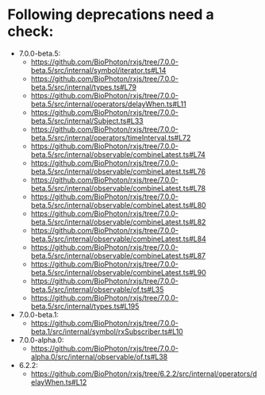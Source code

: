 <!-- ruid-groups

- 7.0.0-beta.5:
  - https://github.com/BioPhoton/rxjs/tree/7.0.0-beta.5/src/internal/symbol/iterator.ts#L14
  - https://github.com/BioPhoton/rxjs/tree/7.0.0-beta.5/src/internal/types.ts#L79
  - https://github.com/BioPhoton/rxjs/tree/7.0.0-beta.5/src/internal/operators/delayWhen.ts#L11
  - https://github.com/BioPhoton/rxjs/tree/7.0.0-beta.5/src/internal/Subject.ts#L33
  - https://github.com/BioPhoton/rxjs/tree/7.0.0-beta.5/src/internal/operators/timeInterval.ts#L72
  - https://github.com/BioPhoton/rxjs/tree/7.0.0-beta.5/src/internal/observable/combineLatest.ts#L74
  - https://github.com/BioPhoton/rxjs/tree/7.0.0-beta.5/src/internal/observable/combineLatest.ts#L76
  - https://github.com/BioPhoton/rxjs/tree/7.0.0-beta.5/src/internal/observable/combineLatest.ts#L78
  - https://github.com/BioPhoton/rxjs/tree/7.0.0-beta.5/src/internal/observable/combineLatest.ts#L80
  - https://github.com/BioPhoton/rxjs/tree/7.0.0-beta.5/src/internal/observable/combineLatest.ts#L82
  - https://github.com/BioPhoton/rxjs/tree/7.0.0-beta.5/src/internal/observable/combineLatest.ts#L84
  - https://github.com/BioPhoton/rxjs/tree/7.0.0-beta.5/src/internal/observable/combineLatest.ts#L87
  - https://github.com/BioPhoton/rxjs/tree/7.0.0-beta.5/src/internal/observable/combineLatest.ts#L90
  - https://github.com/BioPhoton/rxjs/tree/7.0.0-beta.5/src/internal/observable/of.ts#L35
  - https://github.com/BioPhoton/rxjs/tree/7.0.0-beta.5/src/internal/types.ts#L195
- 7.0.0-beta.1:
  - https://github.com/BioPhoton/rxjs/tree/7.0.0-beta.1/src/internal/symbol/rxSubscriber.ts#L10
- 7.0.0-alpha.0:
  - https://github.com/BioPhoton/rxjs/tree/7.0.0-alpha.0/src/internal/observable/of.ts#L38
- 6.2.2:
  - https://github.com/BioPhoton/rxjs/tree/6.2.2/src/internal/operators/delayWhen.ts#L12

ruid-groups -->

# Following deprecations need a check:

- 7.0.0-beta.5:
  - https://github.com/BioPhoton/rxjs/tree/7.0.0-beta.5/src/internal/symbol/iterator.ts#L14
  - https://github.com/BioPhoton/rxjs/tree/7.0.0-beta.5/src/internal/types.ts#L79
  - https://github.com/BioPhoton/rxjs/tree/7.0.0-beta.5/src/internal/operators/delayWhen.ts#L11
  - https://github.com/BioPhoton/rxjs/tree/7.0.0-beta.5/src/internal/Subject.ts#L33
  - https://github.com/BioPhoton/rxjs/tree/7.0.0-beta.5/src/internal/operators/timeInterval.ts#L72
  - https://github.com/BioPhoton/rxjs/tree/7.0.0-beta.5/src/internal/observable/combineLatest.ts#L74
  - https://github.com/BioPhoton/rxjs/tree/7.0.0-beta.5/src/internal/observable/combineLatest.ts#L76
  - https://github.com/BioPhoton/rxjs/tree/7.0.0-beta.5/src/internal/observable/combineLatest.ts#L78
  - https://github.com/BioPhoton/rxjs/tree/7.0.0-beta.5/src/internal/observable/combineLatest.ts#L80
  - https://github.com/BioPhoton/rxjs/tree/7.0.0-beta.5/src/internal/observable/combineLatest.ts#L82
  - https://github.com/BioPhoton/rxjs/tree/7.0.0-beta.5/src/internal/observable/combineLatest.ts#L84
  - https://github.com/BioPhoton/rxjs/tree/7.0.0-beta.5/src/internal/observable/combineLatest.ts#L87
  - https://github.com/BioPhoton/rxjs/tree/7.0.0-beta.5/src/internal/observable/combineLatest.ts#L90
  - https://github.com/BioPhoton/rxjs/tree/7.0.0-beta.5/src/internal/observable/of.ts#L35
  - https://github.com/BioPhoton/rxjs/tree/7.0.0-beta.5/src/internal/types.ts#L195
- 7.0.0-beta.1:
  - https://github.com/BioPhoton/rxjs/tree/7.0.0-beta.1/src/internal/symbol/rxSubscriber.ts#L10
- 7.0.0-alpha.0:
  - https://github.com/BioPhoton/rxjs/tree/7.0.0-alpha.0/src/internal/observable/of.ts#L38
- 6.2.2:
  - https://github.com/BioPhoton/rxjs/tree/6.2.2/src/internal/operators/delayWhen.ts#L12
